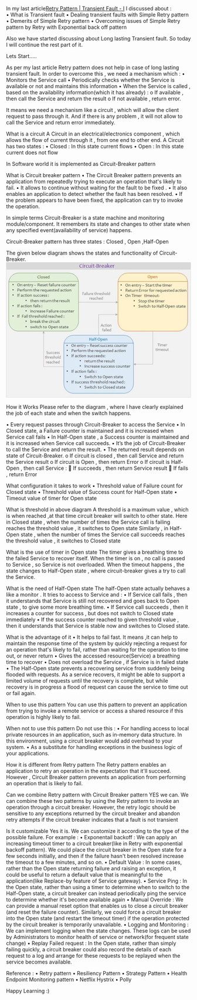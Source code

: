 
In my last article[Retry Pattern | Transient Fault - I](../A2/TransientFault-I.md) I discussed about :  
•	What is Transient fault
•	Dealing transient faults with Simple Retry pattern 
•	Demerits of Simple Retry pattern
•	Overcoming issues of Simple Retry pattern by Retry with Exponential back off pattern

Also we have started discussing about Long lasting Transient fault.
So today I will continue the rest part of it.

Lets Start…..

As per my last article Retry pattern does not help in case of long lasting transient fault.
In order to overcome this , we need a mechanism which :
•	Monitors the Service call
•	Periodically checks whether the Service is available or not and maintains this information
•	When the Service is called , based on the availability information(which it has already) :
o	If available , then call the Service and return the result
o	If not available , return error.

It means we need a mechanism like a circuit , which will allow the client request to pass through it.
And if there is any problem , it will not allow to call the Service and return error immediately.

What is a circuit
A Circuit in an electrical/electronics component , which allows the flow of current through it , from one end to other end.
A Circuit has two states :
•	Closed : In this state current flows 
•	Open : In this state current does not flow

In Software world it is implemented as Circuit-Breaker pattern

What is Circuit breaker pattern 
•	The Circuit Breaker pattern prevents an application from repeatedly trying to execute an operation that's likely to fail.
•	It allows to continue without waiting for the fault to be fixed .
•	It also enables an application to detect whether the fault has been resolved. 
•	If the problem appears to have been fixed, the application can try to invoke the operation.

In simple terms Circuit-Breaker is a state machine and monitoring module/component.
It remembers its state and changes to other state when any specified event(availability of service) happens.

Circuit-Breaker pattern has three states : Closed , Open ,Half-Open

The given below diagram shows the states and functionality of Circuit-Breaker.  
![Circuit Breaker Pattern](images/circuitbreaker.png)  

How it Works 
Please refer to the diagram , where I have clearly explained the job of each state and when the switch happens.

•	Every request passes through Circuit-Breaker to access the Service
•	In Closed state, a Failure counter is maintained and it is increased when Service call fails
•	In Half-Open state , a Success counter is maintained and it is increased when Service call succeeds.
•	It’s the job of Circuit-Breaker to call the Service and return the result.
•	The returned result depends on state of Circuit-Breaker.
o	If circuit is closed , then call Service and return the Service result
o	If circuit is Open , then return Error
o	If circuit is Half-Open , then call Service :
	If succeeds , then return Service result
	If fails , return Error

What configuration it takes to work
•	Threshold value of Failure count for Closed state
•	Threshold value of Success count for Half-Open state
•	Timeout value of timer for Open state

What is threshold in above diagram
A threshold is a maximum value , which is when reached ,at that time circuit breaker will switch to other state.
Here in Closed state , when the number of times the Service call is failing reaches the threshold value , it switches to Open state
Similarly , in Half-Open state , when the number of times the Service call succeeds reaches the threshold value , it switches to Closed state

What is the use of timer in Open state
The timer gives a breathing time to the failed Service to recover itself.
When the timer is on , no call is passed to Service , so Service is not overloaded.
When the timeout happens , the state changes to Half-Open state , where circuit-breaker gives a try to call the Service.

What is the need of Half-Open state
The half-Open state actually behaves a like a monitor .
It tries to access to Service and :
•	If Service call fails , then it understands that Service is still not recovered and goes back to Open state , to give some more breathing time.
•	If Service call succeeds , then it increases a counter for success , but does not switch to Closed state immediately
•	If the success counter reached to given threshold value , then it understands that Service is stable now and switches to Closed state.

What is the advantage of it 
•	It helps to fail fast. It means ,it can help to maintain the response time of the system by quickly rejecting a request for an operation that's likely to fail, rather than waiting for the operation to time out, or never return 
•	Gives the accessed resource(Service) a breathing time to recover
•	Does not overload the Service , if Service is in failed state
•	The Half-Open state prevents a recovering service from suddenly being flooded with requests. As a service recovers, it might be able to support a limited volume of requests until the recovery is complete, but while recovery is in progress a flood of request can cause the service to time out or fail again.

When to use this pattern
You can use this pattern to prevent an application from trying to invoke a remote service or access a shared resource if this operation is highly likely to fail.

When not to use this pattern
Do not use this :
•	For handling access to local private resources in an application, such as in-memory data structure. In this environment, using a circuit breaker would add overhead to your system.
•	As a substitute for handling exceptions in the business logic of your applications.

How it is different from Retry pattern
The Retry pattern enables an application to retry an operation in the expectation that it'll succeed. 
However , Circuit Breaker pattern prevents an application from performing an operation that is likely to fail.

Can we combine Retry pattern with Circuit Breaker pattern
YES we can. We can combine these two patterns by using the Retry pattern to invoke an operation through a circuit breaker.
However, the retry logic should be sensitive to any exceptions returned by the circuit breaker and abandon retry attempts if the circuit breaker indicates that a fault is not transient

Is it customizable
Yes it is.
We can customize it according to the type of the possible failure. 
For example :
•	Exponentail backoff : We can apply an increasing timeout timer to a circuit breaker(like in Retry with exponential backoff pattern).
We could place the circuit breaker in the Open state for a few seconds initially, and then if the failure hasn't been resolved increase the timeout to a few minutes, and so on.
•	Default Value : In some cases, rather than the Open state returning failure and raising an exception, it could be useful to return a default value that is meaningful to the application(like Replace-by feature of Service gateway).
•	Service Ping : In the Open state, rather than using a timer to determine when to switch to the Half-Open state, a circuit breaker can instead periodically ping the service to determine whether it's become available again
•	Manual Override : We can provide a manual reset option that enables us to close a circuit breaker (and reset the failure counter). 
Similarly, we could force a circuit breaker into the Open state (and restart the timeout timer) if the operation protected by the circuit breaker is temporarily unavailable.
•	Logging and Monitoring : We can implement logging when the state changes. These logs can be used by Administrators to monitor health of service or network(for frequent state change) 
•	Replay Failed request : In the Open state, rather than simply failing quickly, a circuit breaker could also record the details of each request to a log and arrange for these requests to be replayed when the service becomes available.


Reference :
•	Retry pattern
•	Resiliency Pattern
•	Strategy Pattern
•	Health Endpoint Monitoring pattern
•	Netflix Hystrix
•	Polly

Happy Learning :)
